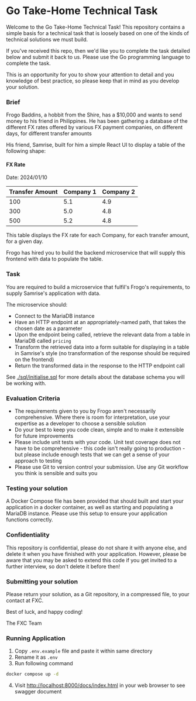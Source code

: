 # Go Take-Home Technical Task

Welcome to the Go Take-Home Technical Task! This repository contains a simple basis for a technical task that is loosely based on one of the kinds of technical solutions we must build.

If you've received this repo, then we'd like you to complete the task detailed below and submit it back to us. Please use the Go programming language to complete the task.

This is an opportunity for you to show your attention to detail and you knowledge of best practice, so please keep that in mind as you develop your solution.

### Brief

Frogo Baddins, a hobbit from the Shire, has a $10,000 and wants to send money to his friend in Philippines.
He has been gathering a database of the different FX rates offered by various FX payment companies, on different days,
for different transfer amounts

His friend, Samrise, built for him a simple React UI to display a table of the following shape:

#### FX Rate

Date: 2024/01/10

| Transfer Amount | Company 1 | Company 2 |
| --------------- | --------- | --------- |
| 100             | 5.1       | 4.9       |
| 300             | 5.0       | 4.8       |
| 500             | 5.2       | 4.8       |

This table displays the FX rate for each Company, for each transfer amount, for a given day.

Frogo has hired you to build the backend microservice that will supply this frontend with data to populate the table.

### Task

You are required to build a microservice that fulfil's Frogo's requirements, to supply Samrise's application with data.

The microservice should:

- Connect to the MariaDB instance
- Have an HTTP endpoint at an appropriately-named path, that takes the chosen date as a parameter
- Upon the endpoint being called, retrieve the relevant data from a table in MariaDB called `pricing`
- Transform the retrieved data into a form suitable for displaying in a table in Samrise's style (no transformation of the response should be required on the frontend)
- Return the transformed data in the response to the HTTP endpoint call

See [./sql/initialise.sql](./sql/initialise_data.sql) for more details about the database schema you will be working with.

### Evaluation Criteria

- The requirements given to you by Frogo aren't necessarily comprehensive. Where there is room for interpretation, use your expertise as a developer to choose a sensible solution
- Do your best to keep you code clean, simple and to make it extensible for future improvements
- Please include unit tests with your code. Unit test coverage does not have to be comprehensive - this code isn't really going to production - but please include enough tests that we can get a sense of your approach to testing
- Please use Git to version control your submission. Use any Git workflow you think is sensible and suits you

### Testing your solution

A Docker Compose file has been provided that should built and start your application in a docker container, as well as starting and
populating a MariaDB instance. Please use this setup to ensure your application functions correctly.

### Confidentiality

This repository is confidential, please do not share it with anyone else, and delete it when you have finished with your application.
However, please be aware that you may be asked to extend this code if you get invited to a further interview, so don't delete it
before then!

### Submitting your solution

Please return your solution, as a Git repository, in a compressed file, to your contact at FXC.

Best of luck, and happy coding!

The FXC Team

### Running Application

1.  Copy `.env.example` file and paste it within same directory
2.  Rename it as `.env`
3.  Run following command

```bash
docker compose up -d
```

4. Visit <http://localhost:8000/docs/index.html> in your web browser to see swagger document
